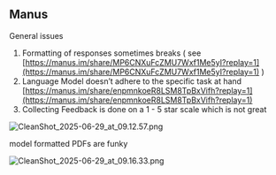 
## Manus

General issues

1. Formatting of responses sometimes breaks ( see [https://manus.im/share/MP6CNXuFcZMU7Wxf1Me5yI?replay=1](https://manus.im/share/MP6CNXuFcZMU7Wxf1Me5yI?replay=1) )
2. Language Model doesn’t adhere to the specific task at hand [https://manus.im/share/enpmnkoeR8LSM8TpBxVifh?replay=1](https://manus.im/share/enpmnkoeR8LSM8TpBxVifh?replay=1)
3. Collecting Feedback is done on a 1 - 5 star scale which is not great

![CleanShot_2025-06-29_at_09.12.57.png](https://prod-files-secure.s3.us-west-2.amazonaws.com/31a38c16-6538-43a6-8844-963835158abe/ebb34fe1-a86d-40d5-b937-b35c7047ba8d/CleanShot_2025-06-29_at_09.12.57.png?X-Amz-Algorithm=AWS4-HMAC-SHA256&X-Amz-Content-Sha256=UNSIGNED-PAYLOAD&X-Amz-Credential=ASIAZI2LB466SGVAVAUL%2F20250629%2Fus-west-2%2Fs3%2Faws4_request&X-Amz-Date=20250629T125550Z&X-Amz-Expires=3600&X-Amz-Security-Token=IQoJb3JpZ2luX2VjEKr%2F%2F%2F%2F%2F%2F%2F%2F%2F%2FwEaCXVzLXdlc3QtMiJGMEQCIDm9MTurILjhbOb0YVfkc26MczSrHMULXZ3bf0PmL97bAiBygc55YLPrvyEi4Io53nVbwjL74a0EChz7p%2Bv%2Fd1L%2BKCqIBAij%2F%2F%2F%2F%2F%2F%2F%2F%2F%2F8BEAAaDDYzNzQyMzE4MzgwNSIM0obk3V2Uk0XKNgafKtwD9MER9jOxrO13f7JE8NvL%2BdK3X8D%2FK0YJkepaO6q0UQmhDvAirdIkNq2Vfrx9yGc65FUmfQMPiqGd1rexzMOsZbtC4MMCym4G9iYPq6GbHl30h14iNZ9w%2BWfuQRIh0pvfGT2AkZBusnmUPqfbWsZmFstMPBEjgOST6YrNk6HWwNfvRqoJwB8CHKUcLNbJ5VX0MCjk7LEKAVlfSSEfZ2F63SKUEkxFniLkka%2FBr6WMprSubbKuwr0MPmUUinOVOzv%2FOaW%2B7Bj33O5jXf2NXlfQV1GOtDC4UBhBdEaOsivn5v4Ylxr0bir3c5V6rQAy3f%2Fng2heXAlesih5f8BoHQ61iXf0xJOrES7i84S1CemPnoaLdaJAq4HAEqFMR6sLTzD9OSk2aHwe6GgUhETho6PyxQsdD5LsSJroHAvMl8Rq3ClTQcB4NBxk1KSy%2Fj4mosOB4PI%2B2T5VhAfS3vXntfmyeqhXD0%2FUt8EwZiGBW%2Bx%2B55CJ6vUAHSaE0d%2F9QFXoyjC4Es9HE%2B6SBcQsuuexoLtTW8YHgV6LyxmUW1atV%2FzpCAVHp0cUFFaO%2BF5zrkWdKFNlwlI2iUdi9HhbY5h0rUjUnMJ92%2FUqhYZz6WwO3kCL2FlSTVUaG3nocsjUWXcwv5%2BEwwY6pgEpzklcMti7sDTNm4l9oFoEl08HPi8BclWCQVe72CR7R899c0T6AAzv329EFv6Ddar534CV3kXC0oL0XmmCvG6jFsYPK0H8GdP2utmzCB2wUZhH4c4sZsd%2F%2BaC611%2BYHiR7wtb4w285WvPtqruhO46BpYl8cIw6adE1fj8yW0MvgcoSLYzwwmBDTlxTpzIYC2dlq1bXOmOzR3ZBM67npNGg0R%2BgbKfT&X-Amz-Signature=7aec3587197324ad9eee5dc564ee125eaa90c91e4c89b2c02292052fd1ad18f7&X-Amz-SignedHeaders=host&x-amz-checksum-mode=ENABLED&x-id=GetObject)


model formatted PDFs are funky


![CleanShot_2025-06-29_at_09.16.33.png](https://prod-files-secure.s3.us-west-2.amazonaws.com/31a38c16-6538-43a6-8844-963835158abe/d7c6a576-95a7-477e-97c5-5aeec4977a6d/CleanShot_2025-06-29_at_09.16.33.png?X-Amz-Algorithm=AWS4-HMAC-SHA256&X-Amz-Content-Sha256=UNSIGNED-PAYLOAD&X-Amz-Credential=ASIAZI2LB466SGVAVAUL%2F20250629%2Fus-west-2%2Fs3%2Faws4_request&X-Amz-Date=20250629T125550Z&X-Amz-Expires=3600&X-Amz-Security-Token=IQoJb3JpZ2luX2VjEKr%2F%2F%2F%2F%2F%2F%2F%2F%2F%2FwEaCXVzLXdlc3QtMiJGMEQCIDm9MTurILjhbOb0YVfkc26MczSrHMULXZ3bf0PmL97bAiBygc55YLPrvyEi4Io53nVbwjL74a0EChz7p%2Bv%2Fd1L%2BKCqIBAij%2F%2F%2F%2F%2F%2F%2F%2F%2F%2F8BEAAaDDYzNzQyMzE4MzgwNSIM0obk3V2Uk0XKNgafKtwD9MER9jOxrO13f7JE8NvL%2BdK3X8D%2FK0YJkepaO6q0UQmhDvAirdIkNq2Vfrx9yGc65FUmfQMPiqGd1rexzMOsZbtC4MMCym4G9iYPq6GbHl30h14iNZ9w%2BWfuQRIh0pvfGT2AkZBusnmUPqfbWsZmFstMPBEjgOST6YrNk6HWwNfvRqoJwB8CHKUcLNbJ5VX0MCjk7LEKAVlfSSEfZ2F63SKUEkxFniLkka%2FBr6WMprSubbKuwr0MPmUUinOVOzv%2FOaW%2B7Bj33O5jXf2NXlfQV1GOtDC4UBhBdEaOsivn5v4Ylxr0bir3c5V6rQAy3f%2Fng2heXAlesih5f8BoHQ61iXf0xJOrES7i84S1CemPnoaLdaJAq4HAEqFMR6sLTzD9OSk2aHwe6GgUhETho6PyxQsdD5LsSJroHAvMl8Rq3ClTQcB4NBxk1KSy%2Fj4mosOB4PI%2B2T5VhAfS3vXntfmyeqhXD0%2FUt8EwZiGBW%2Bx%2B55CJ6vUAHSaE0d%2F9QFXoyjC4Es9HE%2B6SBcQsuuexoLtTW8YHgV6LyxmUW1atV%2FzpCAVHp0cUFFaO%2BF5zrkWdKFNlwlI2iUdi9HhbY5h0rUjUnMJ92%2FUqhYZz6WwO3kCL2FlSTVUaG3nocsjUWXcwv5%2BEwwY6pgEpzklcMti7sDTNm4l9oFoEl08HPi8BclWCQVe72CR7R899c0T6AAzv329EFv6Ddar534CV3kXC0oL0XmmCvG6jFsYPK0H8GdP2utmzCB2wUZhH4c4sZsd%2F%2BaC611%2BYHiR7wtb4w285WvPtqruhO46BpYl8cIw6adE1fj8yW0MvgcoSLYzwwmBDTlxTpzIYC2dlq1bXOmOzR3ZBM67npNGg0R%2BgbKfT&X-Amz-Signature=fcfa47c6a427ea104f23ddda17853a4a76c0fe30a05b4d20c3f4e168546f6d27&X-Amz-SignedHeaders=host&x-amz-checksum-mode=ENABLED&x-id=GetObject)

